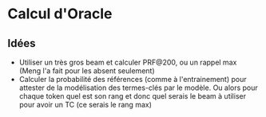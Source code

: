 # Calcul d'Oracle

## Idées
- Utiliser un très gros beam et calculer PRF@200, ou un rappel max (Meng l'a fait pour les absent seulement)
- Calculer la probabilité des références (comme à l'entrainement) pour attester de la modélisation des termes-clés par le modèle. Ou alors pour chaque token quel est son rang et donc quel serais le beam à utiliser pour avoir un TC (ce serais le rang max)